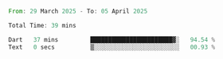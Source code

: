 <!--START_SECTION:waka-->

```rust
From: 29 March 2025 - To: 05 April 2025

Total Time: 39 mins

Dart   37 mins         ███████████████████████▓░   94.54 %
Text   0 secs          ▒░░░░░░░░░░░░░░░░░░░░░░░░   00.93 %
```

<!--END_SECTION:waka-->
